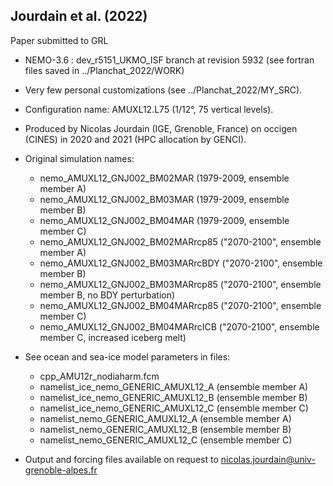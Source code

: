 ## Jourdain et al. (2022)

Paper submitted to GRL

* NEMO-3.6 : dev\_r5151\_UKMO\_ISF branch at revision 5932 (see fortran files saved in ../Planchat\_2022/WORK)

* Very few personal customizations (see ../Planchat\_2022/MY\_SRC).

* Configuration name: AMUXL12.L75 (1/12°, 75 vertical levels).

* Produced by Nicolas Jourdain (IGE, Grenoble, France) on occigen (CINES) in 2020 and 2021 (HPC allocation by GENCI).

* Original simulation names: 
   - nemo\_AMUXL12\_GNJ002\_BM02MAR (1979-2009, ensemble member A)
   - nemo\_AMUXL12\_GNJ002\_BM03MAR (1979-2009, ensemble member B)
   - nemo\_AMUXL12\_GNJ002\_BM04MAR (1979-2009, ensemble member C)
   - nemo\_AMUXL12\_GNJ002\_BM02MARrcp85 ("2070-2100", ensemble member A)
   - nemo\_AMUXL12\_GNJ002\_BM03MARrcBDY ("2070-2100", ensemble member B)
   - nemo\_AMUXL12\_GNJ002\_BM03MARrcp85 ("2070-2100", ensemble member B, no BDY perturbation)
   - nemo\_AMUXL12\_GNJ002\_BM04MARrcp85 ("2070-2100", ensemble member C)
   - nemo\_AMUXL12\_GNJ002\_BM04MARrcICB ("2070-2100", ensemble member C, increased iceberg melt)

* See ocean and sea-ice model parameters in files:
   - cpp\_AMU12r\_nodiaharm.fcm
   - namelist\_ice\_nemo\_GENERIC\_AMUXL12\_A (ensemble member A)
   - namelist\_ice\_nemo\_GENERIC\_AMUXL12\_B (ensemble member B)
   - namelist\_ice\_nemo\_GENERIC\_AMUXL12\_C (ensemble member C)
   - namelist\_nemo\_GENERIC\_AMUXL12\_A (ensemble member A)
   - namelist\_nemo\_GENERIC\_AMUXL12\_B (ensemble member B)
   - namelist\_nemo\_GENERIC\_AMUXL12\_C (ensemble member C)

* Output and forcing files available on request to <nicolas.jourdain@univ-grenoble-alpes.fr> 
